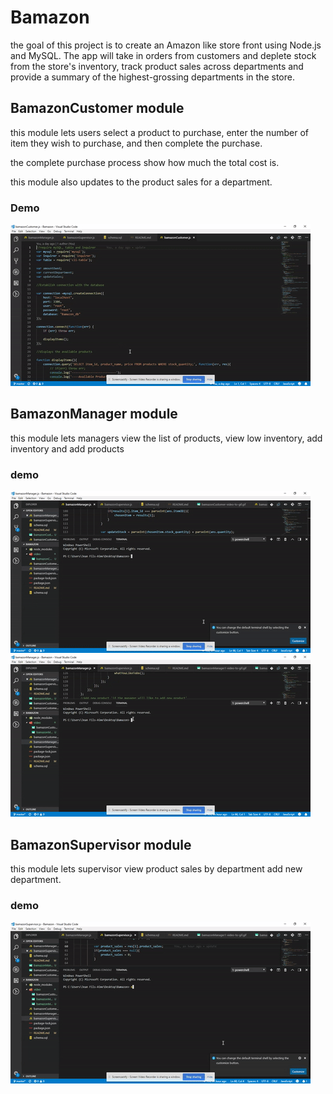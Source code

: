 # Bamazon

the goal of this project is to create an Amazon like store front using Node.js and MySQL.
The app will take in orders from customers and deplete stock from the store's inventory, track product sales across departments and provide a summary of the highest-grossing departments in the store.

## BamazonCustomer module

this module lets users select a product to purchase, enter the number of item they wish to purchase, and then complete the purchase.

the complete purchase process show how much the total cost is.

this module also updates to the product sales for a department.

### Demo

![Demo](video/bamazonCustomer-video-to-gif.gif)

## BamazonManager module

this module lets managers view the list of products, view low inventory, add inventory and add products

### demo

![Demo](video/bamazonManager1-video-to-gif.gif)
![Demo](video/bamazonManager2-video-to-gif.gif)

## BamazonSupervisor module

this module lets supervisor view product sales by department add new department. 

### demo

![Demo](video/bamazonsupervasor-video-to-gif.gif)